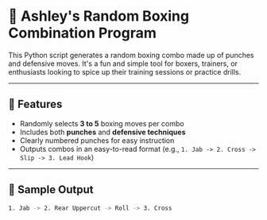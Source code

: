 # 🥊 Ashley's Random Boxing Combination Program

This Python script generates a random boxing combo made up of punches and defensive moves. It's a fun and simple tool for boxers, trainers, or enthusiasts looking to spice up their training sessions or practice drills.

---

## 🔧 Features

- Randomly selects **3 to 5** boxing moves per combo
- Includes both **punches** and **defensive techniques**
- Clearly numbered punches for easy instruction
- Outputs combos in an easy-to-read format (e.g., `1. Jab -> 2. Cross -> Slip -> 3. Lead Hook`)

---

## 🧠 Sample Output

```bash
1. Jab -> 2. Rear Uppercut -> Roll -> 3. Cross

